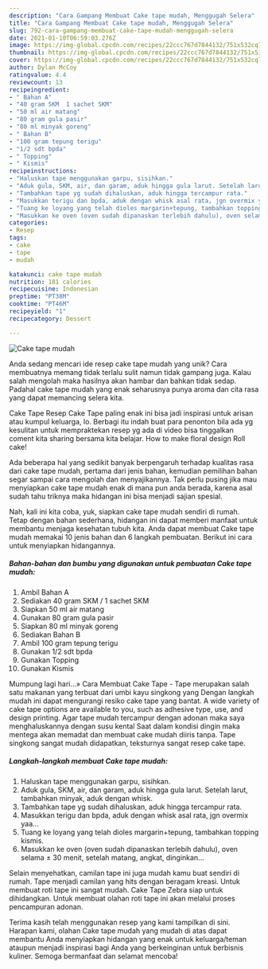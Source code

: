 ```yaml
---
description: "Cara Gampang Membuat Cake tape mudah, Menggugah Selera"
title: "Cara Gampang Membuat Cake tape mudah, Menggugah Selera"
slug: 792-cara-gampang-membuat-cake-tape-mudah-menggugah-selera
date: 2021-01-10T06:59:03.276Z
image: https://img-global.cpcdn.com/recipes/22ccc767d7844132/751x532cq70/cake-tape-mudah-foto-resep-utama.jpg
thumbnail: https://img-global.cpcdn.com/recipes/22ccc767d7844132/751x532cq70/cake-tape-mudah-foto-resep-utama.jpg
cover: https://img-global.cpcdn.com/recipes/22ccc767d7844132/751x532cq70/cake-tape-mudah-foto-resep-utama.jpg
author: Dylan McCoy
ratingvalue: 4.4
reviewcount: 13
recipeingredient:
- " Bahan A"
- "40 gram SKM  1 sachet SKM"
- "50 ml air matang"
- "80 gram gula pasir"
- "80 ml minyak goreng"
- " Bahan B"
- "100 gram tepung terigu"
- "1/2 sdt bpda"
- " Topping"
- " Kismis"
recipeinstructions:
- "Haluskan tape menggunakan garpu, sisihkan."
- "Aduk gula, SKM, air, dan garam, aduk hingga gula larut. Setelah larut, tambahkan minyak, aduk dengan whisk."
- "Tambahkan tape yg sudah dihaluskan, aduk hingga tercampur rata."
- "Masukkan terigu dan bpda, aduk dengan whisk asal rata, jgn overmix yaa..."
- "Tuang ke loyang yang telah dioles margarin+tepung, tambahkan topping kismis."
- "Masukkan ke oven (oven sudah dipanaskan terlebih dahulu), oven selama ± 30 menit, setelah matang, angkat, dinginkan..."
categories:
- Resep
tags:
- cake
- tape
- mudah

katakunci: cake tape mudah 
nutrition: 181 calories
recipecuisine: Indonesian
preptime: "PT38M"
cooktime: "PT46M"
recipeyield: "1"
recipecategory: Dessert

---
```



![Cake tape mudah](https://img-global.cpcdn.com/recipes/22ccc767d7844132/751x532cq70/cake-tape-mudah-foto-resep-utama.jpg)

Anda sedang mencari ide resep cake tape mudah yang unik? Cara membuatnya memang tidak terlalu sulit namun tidak gampang juga. Kalau salah mengolah maka hasilnya akan hambar dan bahkan tidak sedap. Padahal cake tape mudah yang enak seharusnya punya aroma dan cita rasa yang dapat memancing selera kita.

Cake Tape Resep Cake Tape paling enak ini bisa jadi inspirasi untuk arisan atau kumpul keluarga, lo. Berbagi itu indah buat para penonton bila ada yg kesulitan untuk mempraktekan resep yg ada di video bisa tinggalkan coment kita sharing bersama kita belajar. How to make floral design Roll cake!

Ada beberapa hal yang sedikit banyak berpengaruh terhadap kualitas rasa dari cake tape mudah, pertama dari jenis bahan, kemudian pemilihan bahan segar sampai cara mengolah dan menyajikannya. Tak perlu pusing jika mau menyiapkan cake tape mudah enak di mana pun anda berada, karena asal sudah tahu triknya maka hidangan ini bisa menjadi sajian spesial.


Nah, kali ini kita coba, yuk, siapkan cake tape mudah sendiri di rumah. Tetap dengan bahan sederhana, hidangan ini dapat memberi manfaat untuk membantu menjaga kesehatan tubuh kita. Anda dapat membuat Cake tape mudah memakai 10 jenis bahan dan 6 langkah pembuatan. Berikut ini cara untuk menyiapkan hidangannya.

<!--inarticleads1-->

##### Bahan-bahan dan bumbu yang digunakan untuk pembuatan Cake tape mudah:

1. Ambil  Bahan A
1. Sediakan 40 gram SKM / 1 sachet SKM
1. Siapkan 50 ml air matang
1. Gunakan 80 gram gula pasir
1. Siapkan 80 ml minyak goreng
1. Sediakan  Bahan B
1. Ambil 100 gram tepung terigu
1. Gunakan 1/2 sdt bpda
1. Gunakan  Topping
1. Gunakan  Kismis


Mumpung lagi hari…» Cara Membuat Cake Tape - Tape merupakan salah satu makanan yang terbuat dari umbi kayu singkong yang Dengan langkah mudah ini dapat mengurangi resiko cake tape yang bantat. A wide variety of cake tape options are available to you, such as adhesive type, use, and design printing. Agar tape mudah tercampur dengan adonan maka saya menghaluskannya dengan susu kental Saat dalam kondisi dingin maka mentega akan memadat dan membuat cake mudah diiris tanpa. Tape singkong sangat mudah didapatkan, teksturnya sangat resep cake tape. 

<!--inarticleads2-->

##### Langkah-langkah membuat Cake tape mudah:

1. Haluskan tape menggunakan garpu, sisihkan.
1. Aduk gula, SKM, air, dan garam, aduk hingga gula larut. Setelah larut, tambahkan minyak, aduk dengan whisk.
1. Tambahkan tape yg sudah dihaluskan, aduk hingga tercampur rata.
1. Masukkan terigu dan bpda, aduk dengan whisk asal rata, jgn overmix yaa...
1. Tuang ke loyang yang telah dioles margarin+tepung, tambahkan topping kismis.
1. Masukkan ke oven (oven sudah dipanaskan terlebih dahulu), oven selama ± 30 menit, setelah matang, angkat, dinginkan...


Selain menyehatkan, camilan tape ini juga mudah kamu buat sendiri di rumah. Tape menjadi camilan yang hits dengan beragam kreasi. Untuk membuat roti tape ini sangat mudah. Cake Tape Zebra siap untuk dihidangkan. Untuk membuat olahan roti tape ini akan melalui proses pencampuran adonan. 

Terima kasih telah menggunakan resep yang kami tampilkan di sini. Harapan kami, olahan Cake tape mudah yang mudah di atas dapat membantu Anda menyiapkan hidangan yang enak untuk keluarga/teman ataupun menjadi inspirasi bagi Anda yang berkeinginan untuk berbisnis kuliner. Semoga bermanfaat dan selamat mencoba!
